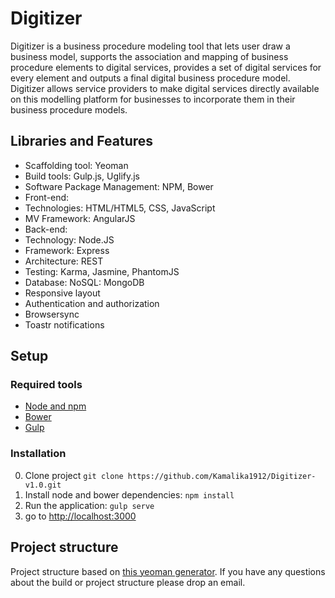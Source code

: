 # Digitizer

Digitizer is a business procedure modeling tool that lets user draw a business model, supports the association and mapping of business procedure elements to digital services, provides a set of digital services for every element and outputs a final digital business procedure model. Digitizer allows service providers to make digital services directly available on this modelling platform for businesses to incorporate them in their business procedure models.


## Libraries and Features
* Scaffolding tool: Yeoman
* Build tools: Gulp.js, Uglify.js
* Software Package Management: NPM, Bower
* Front-end:
* Technologies: HTML/HTML5, CSS, JavaScript 
* MV Framework: AngularJS 
* Back-end:
* Technology: Node.JS
* Framework: Express
* Architecture: REST
* Testing: Karma, Jasmine, PhantomJS
* Database: NoSQL: MongoDB
* Responsive layout
* Authentication and authorization
* Browsersync
* Toastr notifications

## Setup

### Required tools
* [Node and npm](http://nodejs.org)
* [Bower](http://bower.io)
* [Gulp](http://gulpjs.com)

### Installation
0. Clone project `git clone https://github.com/Kamalika1912/Digitizer-v1.0.git`
1. Install node and bower dependencies: `npm install`
2. Run the application: `gulp serve`
3. go to [http://localhost:3000](http://localhost:3000)

## Project structure
Project structure based on [this yeoman generator](https://github.com/Swiip/generator-gulp-angular). If you have any questions about the build or project structure please drop an email.
